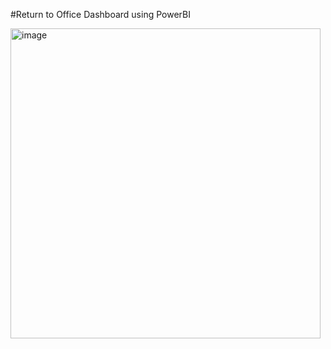 #Return to Office Dashboard using PowerBI

<img width="496" alt="image" src="https://github.com/rovinluan/PowerBI/assets/164318248/42d87d56-20f8-48a3-8691-8012794c88d4">
